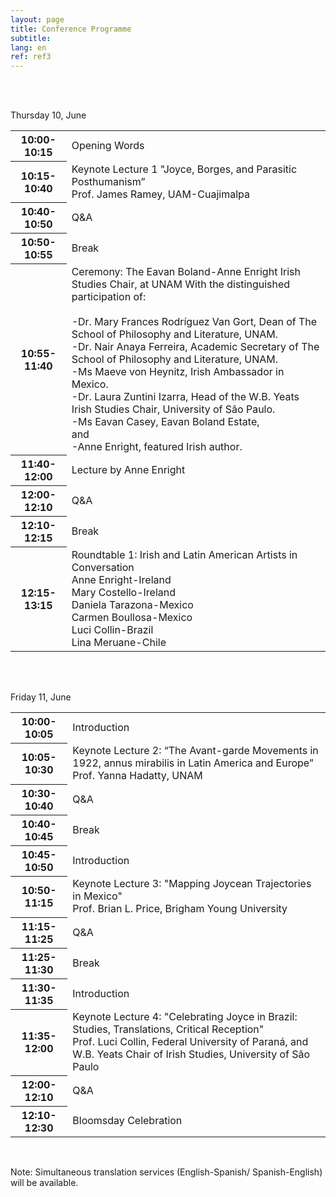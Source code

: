 ```yaml
---
layout: page
title: Conference Programme
subtitle:
lang: en
ref: ref3
---
```


<body>
<br>
<br>
<p>Thursday 10, June<br></p>
  <table>
    <tr>
      <th>10:00-10:15</th>
      <td colspan="4" rowspan="1">Opening Words</td>
    </tr>
    <tr>
      <th>10:15-10:40</th>
      <td colspan="4" rowspan="1">Keynote Lecture 1<span>
      "Joyce, Borges, and Parasitic Posthumanism”<br>
      Prof. James Ramey, UAM-Cuajimalpa</span></td>
    </tr>
    <tr>
      <th>10:40-10:50</th>
      <td colspan="4">Q&A</td>
    </tr>
    <tr>
      <th>10:50-10:55</th>
      <td colspan="4">Break</td>
    </tr>
    <tr>
      <th>10:55-11:40</th>
      <td rowspan="1">Ceremony: The Eavan Boland-Anne Enright Irish Studies Chair, at UNAM
      <span>
      With the distinguished participation of:<br><br>
      -Dr. Mary Frances Rodríguez Van Gort, Dean of The School of Philosophy and Literature, UNAM.<br>
      -Dr. Nair Anaya Ferreira, Academic Secretary of The School of Philosophy and Literature, UNAM.<br>
      -Ms Maeve von Heynitz, Irish Ambassador in Mexico.<br>
      -Dr. Laura Zuntini Izarra, Head of the W.B. Yeats Irish Studies Chair, University of São Paulo.<br>
      -Ms Eavan Casey, Eavan Boland Estate,<br>
      and<br>
      -Anne Enright, featured Irish author.
      </span></td>
    </tr>
    <tr>
      <th>11:40-12:00</th>
      <td rowspan="1">Lecture by Anne Enright</td>
    </tr>
    <tr>
      <th>12:00-12:10</th>
      <td rowspan="1">Q&A</td>
    </tr>
    <tr>
      <th>12:10-12:15</th>
      <td rowspan="1">Break</td>
    </tr>
    <tr>
      <th>12:15-13:15</th>
      <td rowspan="1">Roundtable 1: Irish and Latin American Artists in Conversation<br>
      <span>Anne Enright-Ireland<br>
      Mary Costello-Ireland<br>
      Daniela Tarazona-Mexico<br>
      Carmen Boullosa-Mexico<br>
      Luci Collin-Brazil<br>
      Lina Meruane-Chile</span></td>
    </tr>
</table>
<br><br>
<p>Friday 11, June<br></p>
<table>
  <tr>
    <th>10:00-10:05</th>
    <td colspan="4" rowspan="1">Introduction</td>
  </tr>
  <tr>
    <th>10:05-10:30</th>
    <td colspan="4" rowspan="1">Keynote Lecture 2:<span>
    “The Avant-garde Movements in 1922, annus mirabilis in Latin America and Europe”<br>
    Prof. Yanna Hadatty, UNAM</span></td>
  </tr>
  <tr>
    <th>10:30-10:40</th>
    <td colspan="4">Q&A</td>
  </tr>
  <tr>
    <th>10:40-10:45</th>
    <td colspan="4">Break</td>
  </tr>
  <tr>
    <th>10:45-10:50</th>
    <td colspan="4">Introduction</td>
  </tr>
  <tr>
    <th>10:50-11:15</th>
    <td rowspan="1">Keynote Lecture 3:<span>
    "Mapping Joycean Trajectories in Mexico"<br>
    Prof. Brian L. Price, Brigham Young University
    </span></td>
  </tr>
  <tr>
    <th>11:15-11:25</th>
    <td colspan="4">Q&A</td>
  </tr>
  <tr>
    <th>11:25-11:30</th>
    <td rowspan="1">Break</td>
  </tr>
  <tr>
    <th>11:30-11:35</th>
    <td rowspan="1">Introduction</td>
  </tr>
  <tr>
    <th>11:35-12:00</th>
    <td rowspan="1">Keynote Lecture 4:<span>
    "Celebrating Joyce in Brazil: Studies, Translations, Critical Reception"<br>
    Prof. Luci Collin, Federal University of Paraná, and W.B. Yeats Chair of Irish Studies, University of São Paulo
    </span></td>
  </tr>
  <tr>
    <th>12:00-12:10</th>
    <td rowspan="1">Q&A</td>
  </tr>
  <tr>
    <th>12:10-12:30</th>
    <td rowspan="1">Bloomsday Celebration</td>
  </tr>
</table>

<br>
<p>Note: Simultaneous translation services (English-Spanish/ Spanish-English) will be available.</p>
  </body>
